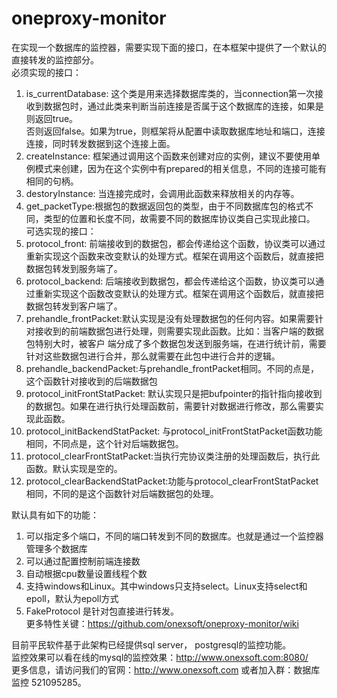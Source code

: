 # oneproxy-monitor
在实现一个数据库的监控器，需要实现下面的接口，在本框架中提供了一个默认的直接转发的监控部分。<br/>
必须实现的接口：<br/>
1. is_currentDatabase: 这个类是用来选择数据库类的，当connection第一次接收到数据包时，通过此类来判断当前连接是否属于这个数据库的连接，如果是则返回true。<br/>
否则返回false。如果为true，则框架将从配置中读取数据库地址和端口，连接连接，同时转发数据到这个连接上面。<br/>
2. createInstance: 框架通过调用这个函数来创建对应的实例，建议不要使用单例模式来创建，因为在这个实例中有prepared的相关信息，不同的连接可能有相同的句柄。<br/>
3. destoryInstance: 当连接完成时，会调用此函数来释放相关的内存等。<br/>
4. get_packetType:根据包的数据返回包的类型，由于不同数据库包的格式不同，类型的位置和长度不同，故需要不同的数据库协议类自己实现此接口。<br/>
可选实现的接口：<br/>
1. protocol_front: 前端接收到的数据包，都会传递给这个函数，协议类可以通过重新实现这个函数来改变默认的处理方式。框架在调用这个函数后，就直接把数据包转发到服务端了。<br/>
2. protocol_backend: 后端接收到数据包，都会传递给这个函数，协议类可以通过重新实现这个函数改变默认的处理方式。框架在调用这个函数后，就直接把数据包转发到客户端了。<br/>
3. prehandle_frontPacket:默认实现是没有处理数据包的任何内容。如果需要针对接收到的前端数据包进行处理，则需要实现此函数。比如：当客户端的数据包特别大时，被客户 端分成了多个数据包发送到服务端，在进行统计前，需要针对这些数据包进行合并，那么就需要在此包中进行合并的逻辑。<br/>
4. prehandle_backendPacket:与prehandle_frontPacket相同。不同的点是，这个函数针对接收到的后端数据包<br/>
5. protocol_initFrontStatPacket: 默认实现只是把bufpointer的指针指向接收到的数据包。如果在进行执行处理函数前，需要针对数据进行修改，那么需要实现此函数。<br/>
6. protocol_initBackendStatPacket: 与protocol_initFrontStatPacket函数功能相同，不同点是，这个针对后端数据包。<br/>
7. protocol_clearFrontStatPacket:当执行完协议类注册的处理函数后，执行此函数。默认实现是空的。<br/>
8. protocol_clearBackendStatPacket:功能与protocol_clearFrontStatPacket相同，不同的是这个函数针对后端数据包的处理。<br/>

默认具有如下的功能：<br/>
1. 可以指定多个端口，不同的端口转发到不同的数据库。也就是通过一个监控器管理多个数据库<br/>
2. 可以通过配置控制前端连接数<br/>
3. 自动根据cpu数量设置线程个数<br/>
4. 支持windows和Linux。其中windows只支持select。Linux支持select和epoll，默认为epoll方式<br/>
5. FakeProtocol 是针对包直接进行转发。<br/>
更多特性关键：https://github.com/onexsoft/oneproxy-monitor/wiki

目前平民软件基于此架构已经提供sql server， postgresql的监控功能。<br/>
监控效果可以看在线的mysql的监控效果：http://www.onexsoft.com:8080/<br/>
更多信息，请访问我们的官网：http://www.onexsoft.com 或者加入群：数据库监控 521095285。<br/>

